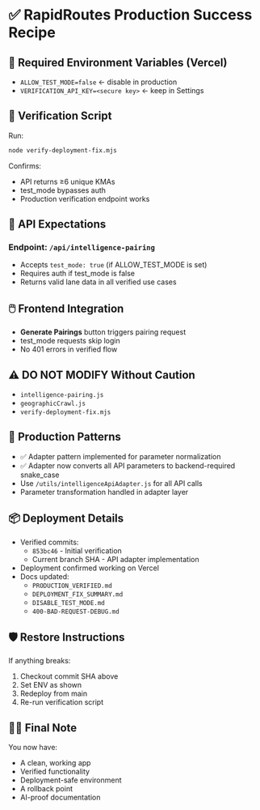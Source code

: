 # ✅ RapidRoutes Production Success Recipe

## 🔐 Required Environment Variables (Vercel)

- `ALLOW_TEST_MODE=false` ← disable in production
- `VERIFICATION_API_KEY=<secure key>` ← keep in Settings

## 🧪 Verification Script

Run:

```bash
node verify-deployment-fix.mjs
```

Confirms:

- API returns ≥6 unique KMAs
- test_mode bypasses auth
- Production verification endpoint works

## 🧠 API Expectations

### Endpoint: `/api/intelligence-pairing`

- Accepts `test_mode: true` (if ALLOW_TEST_MODE is set)
- Requires auth if test_mode is false
- Returns valid lane data in all verified use cases

## 🖱️ Frontend Integration

- **Generate Pairings** button triggers pairing request
- test_mode requests skip login
- No 401 errors in verified flow

## ⚠️ DO NOT MODIFY Without Caution

- `intelligence-pairing.js`
- `geographicCrawl.js`
- `verify-deployment-fix.mjs`

## 🧰 Production Patterns

- ✅ Adapter pattern implemented for parameter normalization
- ✅ Adapter now converts all API parameters to backend-required snake_case
- Use `/utils/intelligenceApiAdapter.js` for all API calls
- Parameter transformation handled in adapter layer

## 📦 Deployment Details

- Verified commits: 
  - `853bc46` - Initial verification
  - Current branch SHA - API adapter implementation
- Deployment confirmed working on Vercel
- Docs updated:
  - `PRODUCTION_VERIFIED.md`
  - `DEPLOYMENT_FIX_SUMMARY.md`
  - `DISABLE_TEST_MODE.md`
  - `400-BAD-REQUEST-DEBUG.md`

## 🛡️ Restore Instructions

If anything breaks:

1. Checkout commit SHA above
2. Set ENV as shown
3. Redeploy from main
4. Re-run verification script

## 🧘‍♂️ Final Note

You now have:

- A clean, working app
- Verified functionality
- Deployment-safe environment
- A rollback point
- AI-proof documentation
